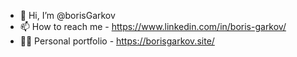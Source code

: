 - 👋 Hi, I’m @borisGarkov
- 📫 How to reach me - https://www.linkedin.com/in/boris-garkov/
- 👨‍🚀 Personal portfolio - https://borisgarkov.site/

<!---
borisGarkov/borisGarkov is a ✨ special ✨ repository because its `README.md` (this file) appears on your GitHub profile.
You can click the Preview link to take a look at your changes.
--->
